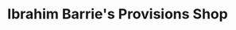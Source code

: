 ---
title: "Ibrahim Barrie's Provisions Shop"
url: /jendema/ibrahim-barries-provisions-shop/
shop: convenience
---